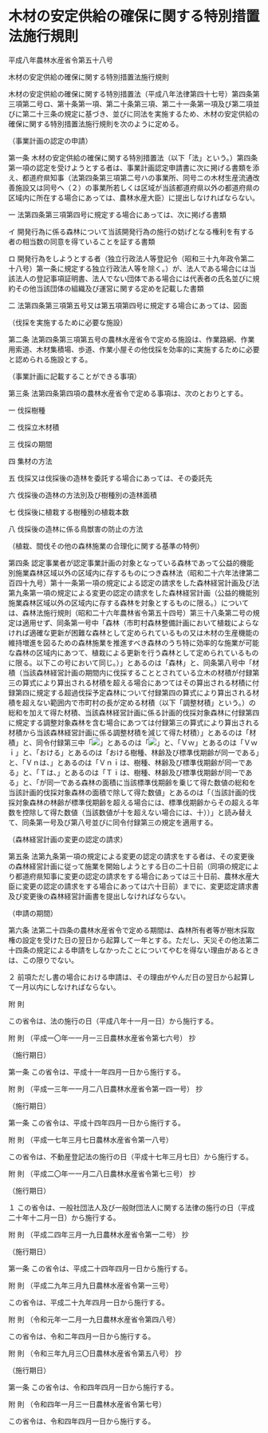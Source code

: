 # 木材の安定供給の確保に関する特別措置法施行規則

平成八年農林水産省令第五十八号

木材の安定供給の確保に関する特別措置法施行規則

木材の安定供給の確保に関する特別措置法（平成八年法律第四十七号）第四条第三項第二号ロ、第十条第一項、第二十条第三項、第二十一条第一項及び第二項並びに第二十三条の規定に基づき、並びに同法を実施するため、木材の安定供給の確保に関する特別措置法施行規則を次のように定める。

（事業計画の認定の申請）

第一条 木材の安定供給の確保に関する特別措置法（以下「法」という。）第四条第一項の認定を受けようとする者は、事業計画認定申請書に次に掲げる書類を添え、都道府県知事（法第四条第三項第二号ハの事業所、同号ニの木材生産流通改善施設又は同号ヘ（２）の事業所若しくは区域が当該都道府県以外の都道府県の区域内に所在する場合にあっては、農林水産大臣）に提出しなければならない。

一 法第四条第三項第四号に規定する場合にあっては、次に掲げる書類

イ 開発行為に係る森林について当該開発行為の施行の妨げとなる権利を有する者の相当数の同意を得ていることを証する書類

ロ 開発行為をしようとする者（独立行政法人等登記令（昭和三十九年政令第二十八号）第一条に規定する独立行政法人等を除く。）が、法人である場合には当該法人の登記事項証明書、法人でない団体である場合には代表者の氏名並びに規約その他当該団体の組織及び運営に関する定めを記載した書類

二 法第四条第三項第五号又は第五項第四号に規定する場合にあっては、図面

（伐採を実施するために必要な施設）

第二条 法第四条第三項第五号の農林水産省令で定める施設は、作業路網、作業用索道、木材集積場、歩道、作業小屋その他伐採を効率的に実施するために必要と認められる施設とする。

（事業計画に記載することができる事項）

第三条 法第四条第四項の農林水産省令で定める事項は、次のとおりとする。

一 伐採樹種

二 伐採立木材積

三 伐採の期間

四 集材の方法

五 伐採又は伐採後の造林を委託する場合にあっては、その委託先

六 伐採後の造林の方法別及び樹種別の造林面積

七 伐採後に植栽する樹種別の植栽本数

八 伐採後の造林に係る鳥獣害の防止の方法

（植栽、間伐その他の森林施業の合理化に関する基準の特例）

第四条 認定事業者が認定事業計画の対象となっている森林であって公益的機能別施業森林区域以外の区域内に存するものにつき森林法（昭和二十六年法律第二百四十九号）第十一条第一項の規定による認定の請求をした森林経営計画及び法第九条第一項の規定による変更の認定の請求をした森林経営計画（公益的機能別施業森林区域以外の区域内に存する森林を対象とするものに限る。）については、森林法施行規則（昭和二十六年農林省令第五十四号）第三十八条第二号の規定は適用せず、同条第一号中「森林（市町村森林整備計画において植栽によらなければ適確な更新が困難な森林として定められているもの又は木材の生産機能の維持増進を図るための森林施業を推進すべき森林のうち特に効率的な施業が可能な森林の区域内にあつて、植栽による更新を行う森林として定められているものに限る。以下この号において同じ。）」とあるのは「森林」と、同条第八号中「材積（当該森林経営計画の期間内に伐採することとされている立木の材積が付録第三の算式により算出される材積を超える場合にあつてはその算出される材積に付録第四に規定する超過伐採予定森林について付録第四の算式により算出される材積を超えない範囲内で市町村の長が定める材積（以下「調整材積」という。）の総和を加えて得た材積、当該森林経営計画に係る計画的伐採対象森林に付録第四に規定する調整対象森林を含む場合にあつては付録第三の算式により算出される材積から当該森林経営計画に係る調整材積を減じて得た材積）」とあるのは「材積」と、同令付録第三中「![](/./pict/2JH00000215450.jpg)」とあるのは「![](/./pict/2JH00000021939.jpg)」と、「Ｖｗ」とあるのは「Ｖｗｉ」と、「おける」とあるのは「おける樹種、林齢及び標準伐期齢が同一である」と、「Ｖｎは、」とあるのは「Ｖｎｉは、樹種、林齢及び標準伐期齢が同一である」と、「Ｔは、」とあるのは「Ｔｉは、樹種、林齢及び標準伐期齢が同一である」と、「が同一である森林の面積に当該標準伐期齢を乗じて得た数値の総和を当該計画的伐採対象森林の面積で除して得た数値」とあるのは「（当該計画的伐採対象森林の林齢が標準伐期齢を超える場合には、標準伐期齢からその超える年数を控除して得た数値（当該数値が十を超えない場合には、十））」と読み替えて、同条第一号及び第八号並びに同令付録第三の規定を適用する。

（森林経営計画の変更の認定の請求）

第五条 法第九条第一項の規定による変更の認定の請求をする者は、その変更後の森林経営計画に従って施業を開始しようとする日の二十日前（同項の規定により都道府県知事に変更の認定の請求をする場合にあっては三十日前、農林水産大臣に変更の認定の請求をする場合にあっては六十日前）までに、変更認定請求書及び変更後の森林経営計画書を提出しなければならない。

（申請の期間）

第六条 法第二十四条の農林水産省令で定める期間は、森林所有者等が樹木採取権の設定を受けた日の翌日から起算して一年とする。ただし、天災その他法第二十四条の規定による申請をしなかったことについてやむを得ない理由があるときは、この限りでない。

２ 前項ただし書の場合における申請は、その理由がやんだ日の翌日から起算して一月以内にしなければならない。

附 則

この省令は、法の施行の日（平成八年十一月一日）から施行する。

附 則 （平成一〇年一一月一三日農林水産省令第七六号） 抄

（施行期日）

第一条 この省令は、平成十一年四月一日から施行する。

附 則 （平成一三年一一月二八日農林水産省令第一四一号） 抄

（施行期日）

第一条 この省令は、平成十四年四月一日から施行する。

附 則 （平成一七年三月七日農林水産省令第一八号）

この省令は、不動産登記法の施行の日（平成十七年三月七日）から施行する。

附 則 （平成二〇年一一月二八日農林水産省令第七三号） 抄

（施行期日）

１ この省令は、一般社団法人及び一般財団法人に関する法律の施行の日（平成二十年十二月一日）から施行する。

附 則 （平成二四年三月一九日農林水産省令第一二号） 抄

（施行期日）

第一条 この省令は、平成二十四年四月一日から施行する。

附 則 （平成二九年三月九日農林水産省令第一三号）

この省令は、平成二十九年四月一日から施行する。

附 則 （令和元年一二月一九日農林水産省令第四八号）

この省令は、令和二年四月一日から施行する。

附 則 （令和三年九月三〇日農林水産省令第五八号） 抄

（施行期日）

第一条 この省令は、令和四年四月一日から施行する。

附 則 （令和四年一月三一日農林水産省令第七号）

この省令は、令和四年四月一日から施行する。

